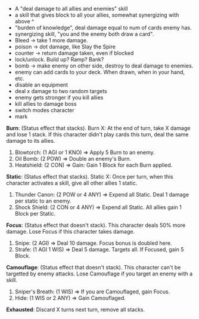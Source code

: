 * A "deal damage to all allies and enemies" skill
* a skill that gives block to all your allies, somewhat synergizing with above ^
* "burden of knowledge", deal damage equal to num of cards enemy has.
* synergizing skill, "you and the enemy both draw a card".
* Bleed -> take 1 more damage.
* poison -> dot damage, like Slay the Spire
* counter -> return damage taken, even if blocked
* lock/unlock. Build up? Ramp? Bank?
* bomb -> make enemy on other side, destroy to deal damage to enemies.
* enemy can add cards to your deck. When drawn, when in your hand, etc.
* disable an equipment
* deal x damage to two random targets
* enemy gets stronger if you kill allies
* kill allies to damage boss
* switch modes character
* mark

**Burn**: (Status effect that stacks). Burn X: At the end of turn, take X damage and lose 1 stack. If this character didn't play cards this turn, deal the same damage to its allies.
1. Blowtorch: (1 AGI or 1 KNO) => Apply 5 Burn to an enemy.
2. Oil Bomb: (2 POW) => Double an enemy's Burn.
3. Heatshield: (2 CON) => Gain: Gain 1 Block for each Burn applied.

**Static**: (Status effect that stacks). Static X: Once per turn, when this character activates a skill, give all other allies 1 static.
1. Thunder Canon: (2 POW or 4 ANY) => Expend all Static. Deal 1 damage per static to an enemy.
2. Shock Shield: (2 CON or 4 ANY) => Expend all Static. All allies gain 1 Block per Static.

**Focus**: (Status effect that doesn't stack). This character deals 50% more damage. Lose Focus if this character takes damage.
1. Snipe: (2 AGI) => Deal 10 damage. Focus bonus is doubled here.
2. Strafe: (1 AGI 1 WIS) => Deal 5 damage. Targets all. If Focused, gain 5 Block.

**Camouflage**: (Status effect that doesn't stack). This character can't be targetted by enemy attacks. Lose Camouflage if you target an enemy with a skill.
1. Sniper's Breath: (1 WIS) => If you are Camouflaged, gain Focus.
2. Hide: (1 WIS or 2 ANY) => Gain Camouflaged.

**Exhausted**: Discard X turns next turn, remove all stacks.